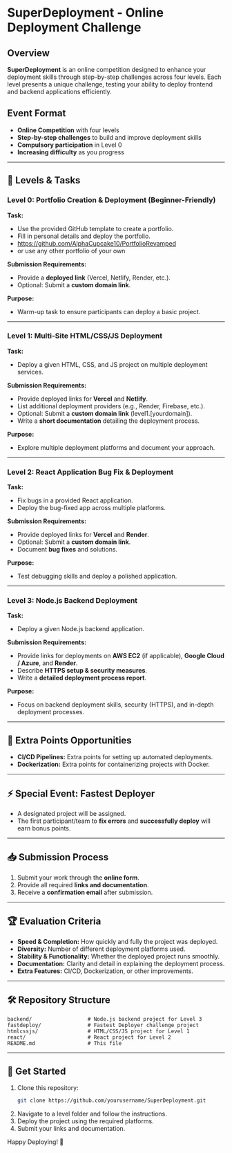 # SuperDeployment - Online Deployment Challenge

## Overview
**SuperDeployment** is an online competition designed to enhance your deployment skills through step-by-step challenges across four levels. Each level presents a unique challenge, testing your ability to deploy frontend and backend applications efficiently.

## Event Format
- **Online Competition** with four levels
- **Step-by-step challenges** to build and improve deployment skills
- **Compulsory participation** in Level 0
- **Increasing difficulty** as you progress

---

## 📌 Levels & Tasks

### **Level 0: Portfolio Creation & Deployment** (Beginner-Friendly)
**Task:**
- Use the provided GitHub template to create a portfolio.
- Fill in personal details and deploy the portfolio.
- https://github.com/AlphaCupcake10/PortfolioRevamped
- or use any other portfolio of your own


**Submission Requirements:**
- Provide a **deployed link** (Vercel, Netlify, Render, etc.).
- Optional: Submit a **custom domain link**.

**Purpose:**
- Warm-up task to ensure participants can deploy a basic project.

---

### **Level 1: Multi-Site HTML/CSS/JS Deployment**
**Task:**
- Deploy a given HTML, CSS, and JS project on multiple deployment services.

**Submission Requirements:**
- Provide deployed links for **Vercel** and **Netlify**.
- List additional deployment providers (e.g., Render, Firebase, etc.).
- Optional: Submit a **custom domain link** (level1.[yourdomain]).
- Write a **short documentation** detailing the deployment process.

**Purpose:**
- Explore multiple deployment platforms and document your approach.

---

### **Level 2: React Application Bug Fix & Deployment**
**Task:**
- Fix bugs in a provided React application.
- Deploy the bug-fixed app across multiple platforms.

**Submission Requirements:**
- Provide deployed links for **Vercel** and **Render**.
- Optional: Submit a **custom domain link**.
- Document **bug fixes** and solutions.

**Purpose:**
- Test debugging skills and deploy a polished application.

---

### **Level 3: Node.js Backend Deployment**
**Task:**
- Deploy a given Node.js backend application.

**Submission Requirements:**
- Provide links for deployments on **AWS EC2** (if applicable), **Google Cloud / Azure**, and **Render**.
- Describe **HTTPS setup & security measures**.
- Write a **detailed deployment process report**.

**Purpose:**
- Focus on backend deployment skills, security (HTTPS), and in-depth deployment processes.

---

## 🎯 Extra Points Opportunities
- **CI/CD Pipelines:** Extra points for setting up automated deployments.
- **Dockerization:** Extra points for containerizing projects with Docker.

---

## ⚡ Special Event: Fastest Deployer
- A designated project will be assigned.
- The first participant/team to **fix errors** and **successfully deploy** will earn bonus points.

---

## 📥 Submission Process
1. Submit your work through the **online form**.
2. Provide all required **links and documentation**.
3. Receive a **confirmation email** after submission.

---

## 🏆 Evaluation Criteria
- **Speed & Completion:** How quickly and fully the project was deployed.
- **Diversity:** Number of different deployment platforms used.
- **Stability & Functionality:** Whether the deployed project runs smoothly.
- **Documentation:** Clarity and detail in explaining the deployment process.
- **Extra Features:** CI/CD, Dockerization, or other improvements.

---

## 🛠 Repository Structure
```plaintext
backend/                  # Node.js backend project for Level 3
fastdeploy/               # Fastest Deployer challenge project
htmlcssjs/                # HTML/CSS/JS project for Level 1
react/                    # React project for Level 2
README.md                 # This file
```

---

## 📢 Get Started
1. Clone this repository:  
   ```sh
   git clone https://github.com/yourusername/SuperDeployment.git
   ```
2. Navigate to a level folder and follow the instructions.
3. Deploy the project using the required platforms.
4. Submit your links and documentation.

Happy Deploying! 🚀

